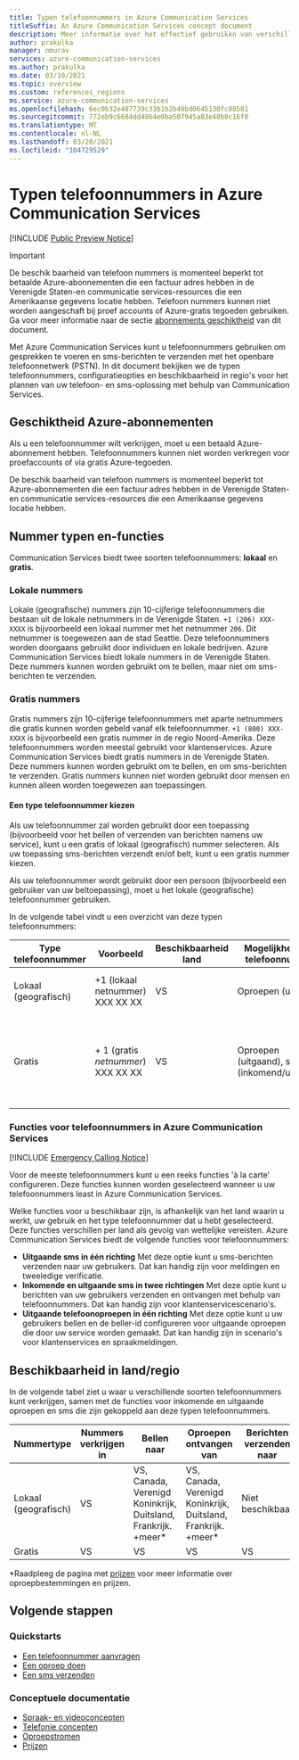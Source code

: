 ```yaml
---
title: Typen telefoonnummers in Azure Communication Services
titleSuffix: An Azure Communication Services concept document
description: Meer informatie over het effectief gebruiken van verschillende soorten telefoon nummers voor SMS en telefonie.
author: prakulka
manager: nmurav
services: azure-communication-services
ms.author: prakulka
ms.date: 03/10/2021
ms.topic: overview
ms.custom: references_regions
ms.service: azure-communication-services
ms.openlocfilehash: 6ec0b32e487739c33b1b2b49bd0645130fc88581
ms.sourcegitcommit: 772eb9c6684dd4864e0ba507945a83e48b8c16f0
ms.translationtype: MT
ms.contentlocale: nl-NL
ms.lasthandoff: 03/20/2021
ms.locfileid: "104729529"
---
```

# <a name="phone-number-types-in-azure-communication-services"></a>Typen telefoonnummers in Azure Communication Services



[!INCLUDE [Public Preview Notice](../../includes/public-preview-include.md)]

> [!IMPORTANT]
> De beschik baarheid van telefoon nummers is momenteel beperkt tot betaalde Azure-abonnementen die een factuur adres hebben in de Verenigde Staten-en communicatie services-resources die een Amerikaanse gegevens locatie hebben. Telefoon nummers kunnen niet worden aangeschaft bij proef accounts of Azure-gratis tegoeden gebruiken. Ga voor meer informatie naar de sectie [abonnements geschiktheid](#azure-subscriptions-eligibility) van dit document.


Met Azure Communication Services kunt u telefoonnummers gebruiken om gesprekken te voeren en sms-berichten te verzenden met het openbare telefoonnetwerk (PSTN). In dit document bekijken we de typen telefoonnummers, configuratieopties en beschikbaarheid in regio's voor het plannen van uw telefoon- en sms-oplossing met behulp van Communication Services.

## <a name="azure-subscriptions-eligibility"></a>Geschiktheid Azure-abonnementen

Als u een telefoonnummer wilt verkrijgen, moet u een betaald Azure-abonnement hebben. Telefoonnummers kunnen niet worden verkregen voor proefaccounts of via gratis Azure-tegoeden. 

De beschik baarheid van telefoon nummers is momenteel beperkt tot Azure-abonnementen die een factuur adres hebben in de Verenigde Staten-en communicatie services-resources die een Amerikaanse gegevens locatie hebben.


## <a name="number-types-and-features"></a>Nummer typen en-functies
Communication Services biedt twee soorten telefoonnummers: **lokaal** en **gratis**.

### <a name="local-numbers"></a>Lokale nummers
Lokale (geografische) nummers zijn 10-cijferige telefoonnummers die bestaan uit de lokale netnummers in de Verenigde Staten. `+1 (206) XXX-XXXX` is bijvoorbeeld een lokaal nummer met het netnummer `206`. Dit netnummer is toegewezen aan de stad Seattle. Deze telefoonnummers worden doorgaans gebruikt door individuen en lokale bedrijven. Azure Communication Services biedt lokale nummers in de Verenigde Staten. Deze nummers kunnen worden gebruikt om te bellen, maar niet om sms-berichten te verzenden.

### <a name="toll-free-numbers"></a>Gratis nummers
Gratis nummers zijn 10-cijferige telefoonnummers met aparte netnummers die gratis kunnen worden gebeld vanaf elk telefoonnummer. `+1 (800) XXX-XXXX` is bijvoorbeeld een gratis nummer in de regio Noord-Amerika. Deze telefoonnummers worden meestal gebruikt voor klantenservices. Azure Communication Services biedt gratis nummers in de Verenigde Staten. Deze nummers kunnen worden gebruikt om te bellen, en om sms-berichten te verzenden. Gratis nummers kunnen niet worden gebruikt door mensen en kunnen alleen worden toegewezen aan toepassingen.

#### <a name="choosing-a-phone-number-type"></a>Een type telefoonnummer kiezen

Als uw telefoonnummer zal worden gebruikt door een toepassing (bijvoorbeeld voor het bellen of verzenden van berichten namens uw service), kunt u een gratis of lokaal (geografisch) nummer selecteren. Als uw toepassing sms-berichten verzendt en/of belt, kunt u een gratis nummer kiezen.

Als uw telefoonnummer wordt gebruikt door een persoon (bijvoorbeeld een gebruiker van uw beltoepassing), moet u het lokale (geografische) telefoonnummer gebruiken.

In de volgende tabel vindt u een overzicht van deze typen telefoonnummers:

| Type telefoonnummer | Voorbeeld                              | Beschikbaarheid land    | Mogelijkheid van telefoonnummer |Algemeen scenario                                                                                                     |
| ----------------- | ------------------------------------ | ----------------------- | ------------------------|------------------------------------------------------------------------------------------------------------------- |
| Lokaal (geografisch)        | +1 (lokaal netnummer) XXX XX XX  | VS                      | Oproepen (uitgaand) | Telefoonnummers toewijzen aan gebruikers in uw toepassingen  |
| Gratis         | \+ 1 (gratis *netnummer*) XXX XX XX | VS                      | Oproepen (uitgaand), sms (inkomend/uitgaand)| Het toewijzen van telefoonnummers aan IVR-systemen (Interactive Voice Response)/bots, sms-toepassingen                                        |


### <a name="phone-number-features-in-azure-communication-services"></a>Functies voor telefoonnummers in Azure Communication Services

[!INCLUDE [Emergency Calling Notice](../../includes/emergency-calling-notice-include.md)]

Voor de meeste telefoonnummers kunt u een reeks functies 'à la carte' configureren. Deze functies kunnen worden geselecteerd wanneer u uw telefoonnummers least in Azure Communication Services.

Welke functies voor u beschikbaar zijn, is afhankelijk van het land waarin u werkt, uw gebruik en het type telefoonnummer dat u hebt geselecteerd. Deze functies verschillen per land als gevolg van wettelijke vereisten. Azure Communication Services biedt de volgende functies voor telefoonnummers:

- **Uitgaande sms in één richting** Met deze optie kunt u sms-berichten verzenden naar uw gebruikers. Dat kan handig zijn voor meldingen en tweeledige verificatie.
- **Inkomende en uitgaande sms in twee richtingen** Met deze optie kunt u berichten van uw gebruikers verzenden en ontvangen met behulp van telefoonnummers. Dat kan handig zijn voor klantenservicescenario's.
- **Uitgaande telefoonoproepen in één richting** Met deze optie kunt u uw gebruikers bellen en de beller-id configureren voor uitgaande oproepen die door uw service worden gemaakt. Dat kan handig zijn in scenario's voor klantenservices en spraakmeldingen.

## <a name="countryregion-availability"></a>Beschikbaarheid in land/regio

In de volgende tabel ziet u waar u verschillende soorten telefoonnummers kunt verkrijgen, samen met de functies voor inkomende en uitgaande oproepen en sms die zijn gekoppeld aan deze typen telefoonnummers.

|Nummertype| Nummers verkrijgen in | Bellen naar                                        | Oproepen ontvangen van                                    |Berichten verzenden naar       | Berichten ontvangen van |
|-----------| ------------------ | ---------------------------------------------------  |-------------------------------------------------------|-----------------------|--------|
| Lokaal (geografisch)  | VS                 | VS, Canada, Verenigd Koninkrijk, Duitsland, Frankrijk. +meer*| VS, Canada, Verenigd Koninkrijk, Duitsland, Frankrijk. +meer* |Niet beschikbaar| Niet beschikbaar |
| Gratis | VS                 | VS                                                   | VS                                                    |VS                | VS |

*Raadpleeg de pagina met [prijzen](../pricing.md) voor meer informatie over oproepbestemmingen en prijzen.


## <a name="next-steps"></a>Volgende stappen

### <a name="quickstarts"></a>Quickstarts

- [Een telefoonnummer aanvragen](../../quickstarts/telephony-sms/get-phone-number.md)
- [Een oproep doen](../../quickstarts/voice-video-calling/calling-client-samples.md)
- [Een sms verzenden](../../quickstarts/telephony-sms/send.md)

### <a name="conceptual-documentation"></a>Conceptuele documentatie

- [Spraak- en videoconcepten](../voice-video-calling/about-call-types.md)
- [Telefonie concepten](./telephony-concept.md)
- [Oproepstromen](../call-flows.md)
- [Prijzen](../pricing.md)
